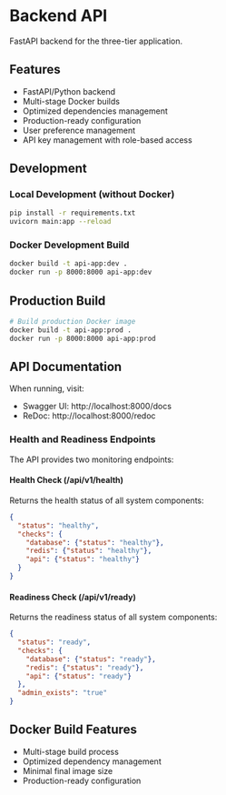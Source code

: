 # Backend API

FastAPI backend for the three-tier application.

## Features

- FastAPI/Python backend
- Multi-stage Docker builds
- Optimized dependencies management
- Production-ready configuration
- User preference management
- API key management with role-based access

## Development

### Local Development (without Docker)
```bash
pip install -r requirements.txt
uvicorn main:app --reload
```

### Docker Development Build
```bash
docker build -t api-app:dev .
docker run -p 8000:8000 api-app:dev
```

## Production Build

```bash
# Build production Docker image
docker build -t api-app:prod .
docker run -p 8000:8000 api-app:prod
```

## API Documentation

When running, visit:
- Swagger UI: http://localhost:8000/docs
- ReDoc: http://localhost:8000/redoc

### Health and Readiness Endpoints

The API provides two monitoring endpoints:

#### Health Check (/api/v1/health)
Returns the health status of all system components:
```json
{
  "status": "healthy",
  "checks": {
    "database": {"status": "healthy"},
    "redis": {"status": "healthy"},
    "api": {"status": "healthy"}
  }
}
```

#### Readiness Check (/api/v1/ready)
Returns the readiness status of all system components:
```json
{
  "status": "ready",
  "checks": {
    "database": {"status": "ready"},
    "redis": {"status": "ready"},
    "api": {"status": "ready"}
  },
  "admin_exists": "true"
}
```

## Docker Build Features

- Multi-stage build process
- Optimized dependency management
- Minimal final image size
- Production-ready configuration
